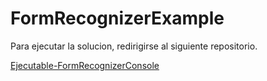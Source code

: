 # FormRecognizerExample
Para ejecutar la solucion, redirigirse al siguiente repositorio.

[Ejecutable-FormRecognizerConsole](https://github.com/JessAT18/Ejecutable-FormRecognizerConsole)
